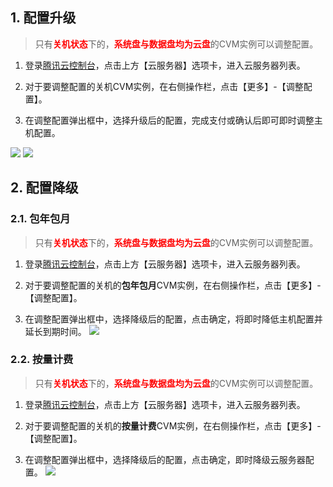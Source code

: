 ## 1. 配置升级
>只有<font color="red">**关机状态**</font>下的，<font color="red">**系统盘与数据盘均为云盘**</font>的CVM实例可以调整配置。

1) 登录[腾讯云控制台](https://console.qcloud.com/)，点击上方【云服务器】选项卡，进入云服务器列表。

2) 对于要调整配置的关机CVM实例，在右侧操作栏，点击【更多】-【调整配置】。

3) 在调整配置弹出框中，选择升级后的配置，完成支付或确认后即可即时调整主机配置。

![](//mccdn.qcloud.com/static/img/aff398296092bf67d5682849a049f39e/image.png)
![](//mccdn.qcloud.com/static/img/81b7faa667692506b4ee7f58e7480445/image.png)

## 2. 配置降级
### 2.1. 包年包月
>只有<font color="red">**关机状态**</font>下的，<font color="red">**系统盘与数据盘均为云盘**</font>的CVM实例可以调整配置。

1) 登录[腾讯云控制台](https://console.qcloud.com/)，点击上方【云服务器】选项卡，进入云服务器列表。

2) 对于要调整配置的关机的**包年包月**CVM实例，在右侧操作栏，点击【更多】-【调整配置】。

3) 在调整配置弹出框中，选择降级后的配置，点击确定，将即时降低主机配置并延长到期时间。
![](//mccdn.qcloud.com/static/img/21681e206c9b96374135cdcf1d83bf22/image.png)

### 2.2. 按量计费
>只有<font color="red">**关机状态**</font>下的，<font color="red">**系统盘与数据盘均为云盘**</font>的CVM实例可以调整配置。

1) 登录[腾讯云控制台](https://console.qcloud.com/)，点击上方【云服务器】选项卡，进入云服务器列表。

2) 对于要调整配置的关机的**按量计费**CVM实例，在右侧操作栏，点击【更多】-【调整配置】。

3) 在调整配置弹出框中，选择降级后的配置，点击确定，即时降级云服务器配置。
![](//mccdn.qcloud.com/static/img/52fb811d1c55fa1f3c5905804ce75bef/image.png)